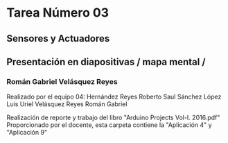 # Tarea Número 03
## Sensores y Actuadores
## Presentación en diapositivas / mapa mental / 
### Román Gabriel Velásquez Reyes
Realizado por el equipo 04: 
Hernández Reyes Roberto Saul
Sánchez López Luis Uriel
Velásquez Reyes Román Gabriel

Realización de reporte y trabajo del libro "Arduino Projects Vol-I. 2016.pdf" 
Proporcionado por el docente, esta carpeta contiene la "Aplicación 4" y "Aplicación 9"
 